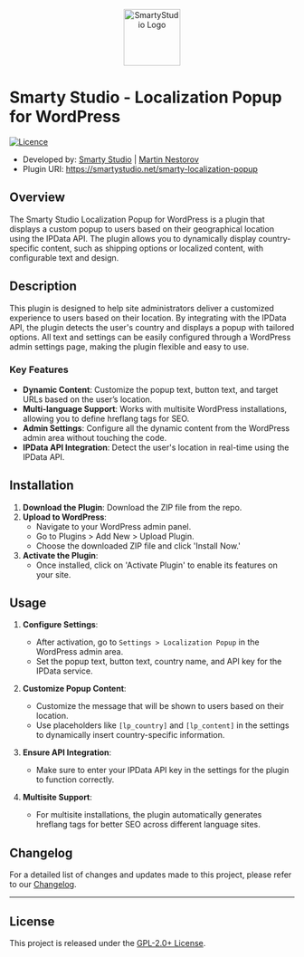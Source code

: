 <p align="center"><a href="https://smartystudio.net" target="_blank"><img src="https://camo.githubusercontent.com/c7a9296a3963705785bad1eab3108a82e6e9a7e50f6994d4c4bc03db7ee5e97e/68747470733a2f2f736d6172747973747564696f2e6e65742f77702d636f6e74656e742f75706c6f6164732f323032332f30362f736d617274792d677265656e2d6c6f676f2d736d616c6c2e706e67" width="100" alt="SmartyStudio Logo"></a></p>

# Smarty Studio - Localization Popup for WordPress

[![Licence](https://img.shields.io/badge/LICENSE-GPL2.0+-blue)](./LICENSE)

- Developed by: [Smarty Studio](https://smartystudio.net) | [Martin Nestorov](https://github.com/mnestorov)
- Plugin URI: https://smartystudio.net/smarty-localization-popup

## Overview

The Smarty Studio Localization Popup for WordPress is a plugin that displays a custom popup to users based on their geographical location using the IPData API. The plugin allows you to dynamically display country-specific content, such as shipping options or localized content, with configurable text and design.

## Description

This plugin is designed to help site administrators deliver a customized experience to users based on their location. By integrating with the IPData API, the plugin detects the user's country and displays a popup with tailored options. All text and settings can be easily configured through a WordPress admin settings page, making the plugin flexible and easy to use.

### Key Features

- **Dynamic Content**: Customize the popup text, button text, and target URLs based on the user’s location.
- **Multi-language Support**: Works with multisite WordPress installations, allowing you to define hreflang tags for SEO.
- **Admin Settings**: Configure all the dynamic content from the WordPress admin area without touching the code.
- **IPData API Integration**: Detect the user's location in real-time using the IPData API.

## Installation

1. **Download the Plugin**: Download the ZIP file from the repo.
2. **Upload to WordPress**:
   - Navigate to your WordPress admin panel.
   - Go to Plugins > Add New > Upload Plugin.
   - Choose the downloaded ZIP file and click 'Install Now.'
3. **Activate the Plugin**:
   - Once installed, click on 'Activate Plugin' to enable its features on your site.

## Usage

1. **Configure Settings**:
   - After activation, go to `Settings > Localization Popup` in the WordPress admin area.
   - Set the popup text, button text, country name, and API key for the IPData service.
   
2. **Customize Popup Content**:
   - Customize the message that will be shown to users based on their location.
   - Use placeholders like `[lp_country]` and `[lp_content]` in the settings to dynamically insert country-specific information.
   
3. **Ensure API Integration**:
   - Make sure to enter your IPData API key in the settings for the plugin to function correctly.

4. **Multisite Support**:
   - For multisite installations, the plugin automatically generates hreflang tags for better SEO across different language sites.

## Changelog

For a detailed list of changes and updates made to this project, please refer to our [Changelog](./CHANGELOG.md).

---

## License

This project is released under the [GPL-2.0+ License](http://www.gnu.org/licenses/gpl-2.0.txt).
